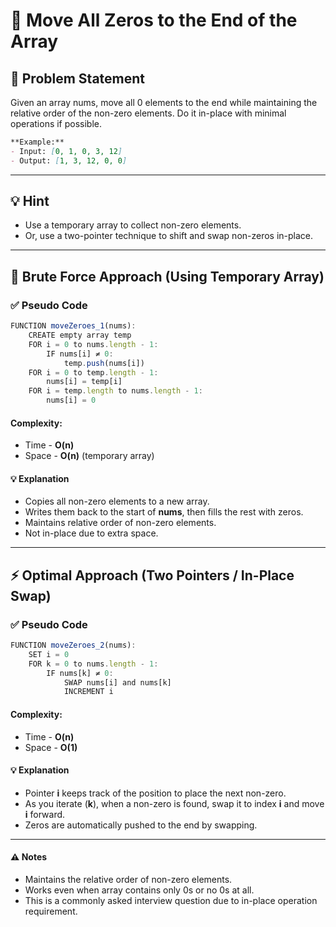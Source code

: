 # 🧹 Move All Zeros to the End of the Array

## 🧩 Problem Statement
Given an array nums, move all 0 elements to the end while maintaining the relative order of the non-zero elements.
Do it in-place with minimal operations if possible.

```markdown
**Example:**
- Input: [0, 1, 0, 3, 12]
- Output: [1, 3, 12, 0, 0]
```

---

## 💡 Hint
- Use a temporary array to collect non-zero elements.
- Or, use a two-pointer technique to shift and swap non-zeros in-place.

---

## 🐢 Brute Force Approach (Using Temporary Array)  
### ✅ Pseudo Code
```js
FUNCTION moveZeroes_1(nums):
    CREATE empty array temp
    FOR i = 0 to nums.length - 1:
        IF nums[i] ≠ 0:
            temp.push(nums[i])
    FOR i = 0 to temp.length - 1:
        nums[i] = temp[i]
    FOR i = temp.length to nums.length - 1:
        nums[i] = 0
```
#### Complexity:
- Time - **O(n)**
- Space - **O(n)** (temporary array)
#### 💡 Explanation
- Copies all non-zero elements to a new array.
- Writes them back to the start of **nums**, then fills the rest with zeros.
- Maintains relative order of non-zero elements.
- Not in-place due to extra space.

---

## ⚡ Optimal Approach (Two Pointers / In-Place Swap)
### ✅ Pseudo Code
```js
FUNCTION moveZeroes_2(nums):
    SET i = 0
    FOR k = 0 to nums.length - 1:
        IF nums[k] ≠ 0:
            SWAP nums[i] and nums[k]
            INCREMENT i
```
#### Complexity:
- Time - **O(n)**
- Space - **O(1)**
#### 💡 Explanation
- Pointer **i** keeps track of the position to place the next non-zero.
- As you iterate (**k**), when a non-zero is found, swap it to index **i** and move **i** forward.
- Zeros are automatically pushed to the end by swapping.

---

#### ⚠️ Notes
- Maintains the relative order of non-zero elements.
- Works even when array contains only 0s or no 0s at all.
- This is a commonly asked interview question due to in-place operation requirement.